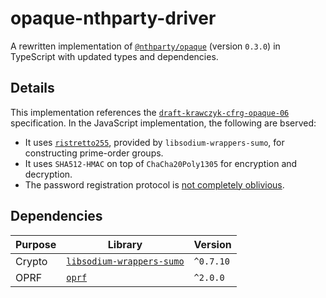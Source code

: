 # opaque-nthparty-driver

A rewritten implementation of [`@nthparty/opaque`](https://github.com/nthparty/opaque) (version `0.3.0`) in TypeScript with updated types and dependencies.

## Details

This implementation references the [`draft-krawczyk-cfrg-opaque-06`](https://datatracker.ietf.org/doc/html/draft-krawczyk-cfrg-opaque-06) specification. In the JavaScript implementation, the following are bserved:

-   It uses [`ristretto255`](https://ristretto.group/), provided by `libsodium-wrappers-sumo`, for constructing prime-order groups.
-   It uses `SHA512-HMAC` on top of `ChaCha20Poly1305` for encryption and decryption.
-   The password registration protocol is [not completely oblivious](https://github.com/nthparty/opaque/issues/1).

## Dependencies

| Purpose | Library                                                                            | Version   |
| ------- | ---------------------------------------------------------------------------------- | --------- |
| Crypto  | [`libsodium-wrappers-sumo`](https://www.npmjs.com/package/libsodium-wrappers-sumo) | `^0.7.10` |
| OPRF    | [`oprf`](https://www.npmjs.com/package/oprf)                                       | `^2.0.0`  |
